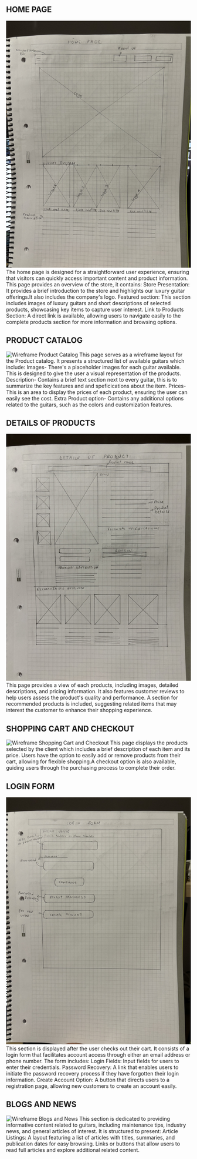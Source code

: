 ## HOME PAGE
![Wireframe Home Page](Images_wireframe/IMG_1.jpeg)
The home page is designed for a straightforward user experience, ensuring that visitors can quickly access important content and product information.
This page provides an overview of the store, it contains: 
Store Presentation: It provides a brief introduction to the store and highlights our luxury guitar offerings.It also includes the company's logo.
Featured section: This section includes images of luxury guitars and short descriptions of selected products, showcasing key items to capture user interest.
Link to Products Section: A direct link is available, allowing users to navigate easily to the complete products section for more information and browsing options.


## PRODUCT CATALOG
![Wireframe Product Catalog](Images_wireframe/IMG_2.jpeg)
This page serves as a wireframe layout for the Product catalog. It presents a structured list of available guitars which include:
Images- There's a placeholder images for each guitar available. This is designed to give the user a visual representation of the products.
Description- Contains a brief text section next to every guitar, this is to summarize the key features and and speficications about the item.
Prices- This is an area to display the prices of each product, ensuring the user can easily see the cost.
Extra Product option- Contains any additional options related to the guitars, such as the colors and customization features.

## DETAILS OF PRODUCTS
![Wireframe Product Details](Images_wireframe/IMG_3.jpeg)
This page provides a  view of each products, including images, detailed descriptions, and pricing information. It also features customer reviews to help users assess the product's quality and performance. A section for recommended products is included, suggesting related items that may interest the customer to enhance their shopping experience.


## SHOPPING CART AND CHECKOUT
![Wireframe Shopping Cart and Checkout](Images_wireframe/IMG_4.jpeg)
This page displays the products selected by the client which includes a brief description of each item and its price. Users have the option to easily add or remove products from their cart, allowing for flexible shopping.A checkout option is also available, guiding users through the purchasing process to complete their order.

## LOGIN FORM
![Wireframe Login Form](Images_wireframe/IMG_5.jpeg)
This section is displayed after the user checks out their cart. It consists of a login form that facilitates account access through either an email address or phone number. The form includes:
Login Fields: Input fields for users to enter their credentials.
Password Recovery: A link that enables users to initiate the password recovery process if they have forgotten their login information.
Create Account Option: A  button that directs users to a registration page, allowing new customers to create an account easily.

## BLOGS AND NEWS
![Wireframe Blogs and News](Images_wireframe/IMG_6.jpeg)
This section is dedicated to providing informative content related to guitars, including maintenance tips, industry news, and general articles of interest. It is structured to present:
Article Listings: A layout featuring a list of articles with titles, summaries, and publication dates for easy browsing.
Links or buttons that allow users to read full articles and explore additional related content.
